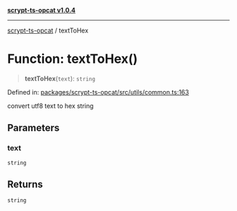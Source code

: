 [**scrypt-ts-opcat v1.0.4**](../README.md)

***

[scrypt-ts-opcat](../README.md) / textToHex

# Function: textToHex()

> **textToHex**(`text`): `string`

Defined in: [packages/scrypt-ts-opcat/src/utils/common.ts:163](https://github.com/OPCAT-Labs/ts-tools/blob/528986f3e4ac436a160988491680cf191c0bf231/packages/scrypt-ts-opcat/src/utils/common.ts#L163)

convert utf8 text to hex string

## Parameters

### text

`string`

## Returns

`string`

